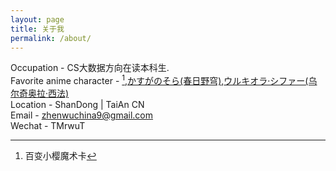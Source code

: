 ```yaml
---
layout: page
title: 关于我
permalink: /about/
---
```


Occupation - CS大数据方向在读本科生.  
Favorite anime character - <a href="https://zh.moegirl.org/%E6%9C%A8%E4%B9%8B%E6%9C%AC%E6%A8%B1">[^木之本 桜(木之本樱)]</a>,<a href="https://zh.moegirl.org/%E6%98%A5%E6%97%A5%E9%87%8E%E7%A9%B9">かすがのそら(春日野穹)</a>,<a href="https://zh.moegirl.org/%E4%B9%8C%E5%B0%94%E5%A5%87%E5%A5%A5%E6%8B%89%C2%B7%E8%A5%BF%E6%B3%95">ウルキオラ·シファー(乌尔奇奥拉·西法)</a>  
Location - ShanDong | TaiAn CN  
Email - zhenwuchina9@gmail.com  
Wechat - TMrwuT  

[^木之本 桜(木之本樱)]:百变小樱魔术卡
